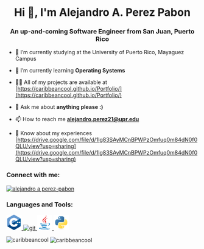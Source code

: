 <h1 align="center">Hi 👋, I'm Alejandro A. Perez Pabon</h1>
<h3 align="center">An up-and-coming Software Engineer from San Juan, Puerto Rico</h3>

- :school: I’m currently studying at the University of Puerto Rico, Mayaguez Campus

- 🌱 I’m currently learning **Operating Systems**

- 👨‍💻 All of my projects are available at [https://caribbeancool.github.io/Portfolio/](https://caribbeancool.github.io/Portfolio/)

- 💬 Ask me about **anything please :)**

- 📫 How to reach me **alejandro.perez21@upr.edu**

- 📄 Know about my experiences [https://drive.google.com/file/d/1lg83SAyMCnBPWPzOmfuq0m84dN0f0QLU/view?usp=sharing](https://drive.google.com/file/d/1lg83SAyMCnBPWPzOmfuq0m84dN0f0QLU/view?usp=sharing)

<h3 align="left">Connect with me:</h3>
<p align="left">
<a href="https://linkedin.com/in/alejandro a perez-pabon" target="blank"><img align="center" src="https://raw.githubusercontent.com/rahuldkjain/github-profile-readme-generator/master/src/images/icons/Social/linked-in-alt.svg" alt="alejandro a perez-pabon" height="30" width="40" /></a>
</p>

<h3 align="left">Languages and Tools:</h3>
<p align="left"> <a href="https://www.w3schools.com/cpp/" target="_blank" rel="noreferrer"> <img src="https://raw.githubusercontent.com/devicons/devicon/master/icons/cplusplus/cplusplus-original.svg" alt="cplusplus" width="40" height="40"/> </a> <a href="https://git-scm.com/" target="_blank" rel="noreferrer"> <img src="https://www.vectorlogo.zone/logos/git-scm/git-scm-icon.svg" alt="git" width="40" height="40"/> </a> <a href="https://www.java.com" target="_blank" rel="noreferrer"> <img src="https://raw.githubusercontent.com/devicons/devicon/master/icons/java/java-original.svg" alt="java" width="40" height="40"/> </a> <a href="https://www.mathworks.com/" target="_blank" rel="noreferrer"> <img src="https://raw.githubusercontent.com/devicons/devicon/master/icons/python/python-original.svg" alt="python" width="40" height="40"/> </a> </p>

<p><img align="left" src="https://github-readme-stats.vercel.app/api/top-langs?username=caribbeancool&show_icons=true&locale=en&layout=compact" alt="caribbeancool" /></p>

<p>&nbsp;<img align="center" src="https://github-readme-stats.vercel.app/api?username=caribbeancool&show_icons=true&locale=en" alt="caribbeancool" /></p>
